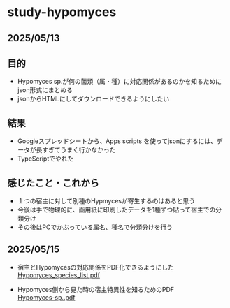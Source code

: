 # study-hypomyces

## 2025/05/13

## 目的
- Hypomyces sp.が何の菌類（属・種）に対応関係があるのかを知るためにjson形式にまとめる
- jsonからHTMLにしてダウンロードできるようにしたい

## 結果
- Googleスプレッドシートから、Apps scripts を使ってjsonにするには、データが長すぎてうまく行かなかった
- TypeScriptでやれた

## 感じたこと・これから
- １つの宿主に対して別種のHypmycesが寄生するのはあると思う
- 今後は手で物理的に、画用紙に印刷したデータを1種ずつ貼って宿主での分類分け
- その後はPCでかぶっている属名、種名で分類分けを行う


## 2025/05/15
- 宿主とHypomycesの対応関係をPDF化できるようにした<br/>
[Hypomyces_species_list.pdf](https://github.com/user-attachments/files/20219338/Hypomyces_species_list.pdf)

- Hypomyces側から見た時の宿主特異性を知るためのPDF<br/>
[Hypomyces-sp..pdf](https://github.com/user-attachments/files/20219413/Hypomyces-sp.pdf)
